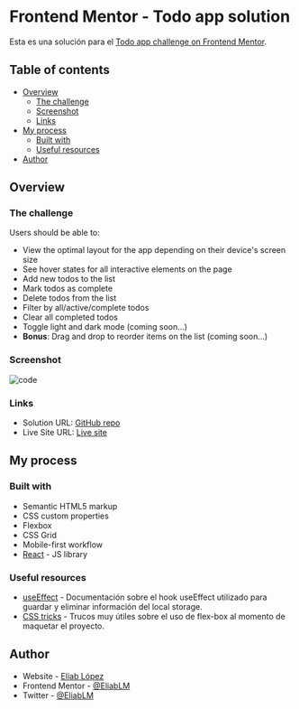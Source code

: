 # Frontend Mentor - Todo app solution

Esta es una solución para el [Todo app challenge on Frontend Mentor](https://www.frontendmentor.io/challenges/todo-app-Su1_KokOW).

## Table of contents

- [Overview](#overview)
  - [The challenge](#the-challenge)
  - [Screenshot](#screenshot)
  - [Links](#links)
- [My process](#my-process)
  - [Built with](#built-with)
  - [Useful resources](#useful-resources)
- [Author](#author)

## Overview

### The challenge

Users should be able to:

- View the optimal layout for the app depending on their device's screen size
- See hover states for all interactive elements on the page
- Add new todos to the list
- Mark todos as complete
- Delete todos from the list
- Filter by all/active/complete todos
- Clear all completed todos
- Toggle light and dark mode (coming soon...)
- **Bonus**: Drag and drop to reorder items on the list (coming soon...)

### Screenshot

![code](https://user-images.githubusercontent.com/81474239/134089815-5efc1821-8c4c-4ab8-b8d2-3c1425bf0533.png)

### Links

- Solution URL: [GitHub repo](https://github.com/EliabLM/todo-app)
- Live Site URL: [Live site](https://your-live-site-url.com)

## My process

### Built with

- Semantic HTML5 markup
- CSS custom properties
- Flexbox
- CSS Grid
- Mobile-first workflow
- [React](https://reactjs.org/) - JS library

### Useful resources

- [useEffect](https://es.reactjs.org/docs/hooks-effect.html) - Documentación sobre el hook useEffect utilizado para guardar y eliminar información del local storage.
- [CSS tricks](https://css-tricks.com/) - Trucos muy útiles sobre el uso de flex-box al momento de maquetar el proyecto.

## Author

- Website - [Eliab López](https://eliablm.github.io/EliabLM/)
- Frontend Mentor - [@EliabLM](https://www.frontendmentor.io/profile/EliabLM)
- Twitter - [@EliabLM](https://www.twitter.com/EliabLM)
